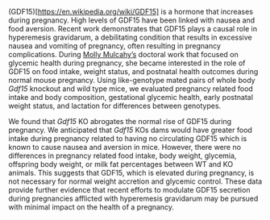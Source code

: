 (GDF15)[https://en.wikipedia.org/wiki/GDF15] is a hormone that increases during pregnancy. High levels of GDF15 have been linked with nausea and food aversion. Recent work demonstrates that GDF15 plays a causal role in hyperemesis gravidarum, a debilitating condition that results in excessive nausea and vomiting of pregnancy, often resulting in pregnancy complications. During [Molly Mulcahy’s](https://bridgeslab.sph.umich.edu/people/molly-carter/) doctoral work that focused on glycemic health during pregnancy, she became interested in the role of GDF15 on food intake, weight status, and postnatal health outcomes during normal mouse pregnancy. Using like-genotype mated pairs of whole body *Gdf15* knockout and wild type mice, we evaluated pregnancy related food intake and body composition, gestational glycemic health, early postnatal weight status, and lactation for differences between genotypes. 

We found that *Gdf15* KO abrogates the normal rise of GDF15 during pregnancy. We anticipated that *Gdf15* KOs dams would have greater food intake during pregnancy related to having no circulating GDF15 which is known to cause nausea and aversion in mice. However, there were no differences in pregnancy related food intake, body weight, glycemia, offspring body weight, or milk fat percentages between WT and KO animals. This suggests that GDF15, which is elevated during pregnancy, is not necessary for normal weight accretion and glycemic control. These data provide further evidence that recent efforts to modulate GDF15 secretion during pregnancies afflicted with hyperemesis gravidarum may be pursued with minimal impact on the health of a pregnancy.